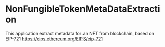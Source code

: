 # NonFungibleTokenMetaDataExtraction

This application extract metadata for an NFT from blockchain, based on EIP-721 https://eips.ethereum.org/EIPS/eip-721
